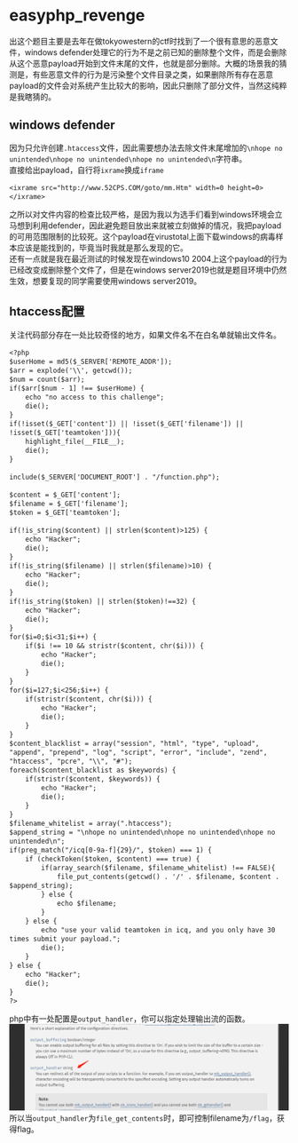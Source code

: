 # easyphp_revenge
出这个题目主要是去年在做tokyowestern的ctf时找到了一个很有意思的恶意文件，windows defender处理它的行为不是之前已知的删除整个文件，而是会删除从这个恶意payload开始到文件末尾的文件，也就是部分删除。大概的场景我的猜测是，有些恶意文件的行为是污染整个文件目录之类，如果删除所有存在恶意payload的文件会对系统产生比较大的影响，因此只删除了部分文件，当然这纯粹是我瞎猜的。

## windows defender
因为只允许创建`.htaccess`文件，因此需要想办法去除文件末尾增加的`\nhope no unintended\nhope no unintended\nhope no unintended\n`字符串。  
直接给出payload，自行将`ixrame`换成`iframe`  
```
<ixrame src="http://www.52CPS.COM/goto/mm.Htm" width=0 height=0></ixrame>
```
之所以对文件内容的检查比较严格，是因为我以为选手们看到windows环境会立马想到利用defender，因此避免题目放出来就被立刻做掉的情况，我把payload的可用范围限制的比较死。这个payload在virustotal上面下载windows的病毒样本应该是能找到的，毕竟当时我就是那么发现的它。  
还有一点就是我在最近测试的时候发现在windows10 2004上这个payload的行为已经改变成删除整个文件了，但是在windows server2019也就是题目环境中仍然生效，想要复现的同学需要使用windows server2019。

## htaccess配置
关注代码部分存在一处比较奇怪的地方，如果文件名不在白名单就输出文件名。
```
<?php
$userHome = md5($_SERVER['REMOTE_ADDR']);
$arr = explode('\\', getcwd());
$num = count($arr);
if($arr[$num - 1] !== $userHome) {
    echo "no access to this challenge";
    die();
}
if(!isset($_GET['content']) || !isset($_GET['filename']) || !isset($_GET['teamtoken'])){
    highlight_file(__FILE__);
    die();
}

include($_SERVER['DOCUMENT_ROOT'] . "/function.php");

$content = $_GET['content'];
$filename = $_GET['filename'];
$token = $_GET['teamtoken'];

if(!is_string($content) || strlen($content)>125) {
    echo "Hacker";
    die();
}
if(!is_string($filename) || strlen($filename)>10) {
    echo "Hacker";
    die();
}
if(!is_string($token) || strlen($token)!==32) {
    echo "Hacker";
    die();
}
for($i=0;$i<31;$i++) {
    if($i !== 10 && stristr($content, chr($i))) {
        echo "Hacker";
        die();
    }
}
for($i=127;$i<256;$i++) {
    if(stristr($content, chr($i))) {
        echo "Hacker";
        die();
    }
}
$content_blacklist = array("session", "html", "type", "upload", "append", "prepend", "log", "script", "error", "include", "zend", "htaccess", "pcre", "\\", "#");
foreach($content_blacklist as $keywords) {
    if(stristr($content, $keywords)) {
        echo "Hacker";
        die();
    }
}
$filename_whitelist = array(".htaccess");
$append_string = "\nhope no unintended\nhope no unintended\nhope no unintended\n";
if(preg_match("/icq[0-9a-f]{29}/", $token) === 1) {
    if (checkToken($token, $content) === true) {
        if(array_search($filename, $filename_whitelist) !== FALSE){
            file_put_contents(getcwd() . '/' . $filename, $content . $append_string);
        } else {
            echo $filename;
        }
    } else {
        echo "use your valid teamtoken in icq, and you only have 30 times submit your payload.";
        die();
    }
} else {
    echo "Hacker";
    die();
}
?>
```
php中有一处配置是`output_handler`，你可以指定处理输出流的函数。  
![1.png](./1.png)  
所以当`output_handler`为`file_get_contents`时，即可控制filename为`/flag`，获得flag。